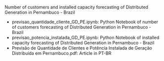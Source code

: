 Number of customers and installed capacity forecasting of Distributed Generation in Pernambuco - Brazil

- previsao_quantidade_cliente_GD_PE.ipynb: Python Notebook of number of customers forecasting of Distributed Generation in Pernambuco - Brazil
- previsao_potencia_instalada_GD_PE.ipynb: Python Notebook of installed capacity forecasting of Distributed Generation in Pernambuco - Brazil
- Previsão de Quantidade de Clientes e Potência Instalada de Geração Distribuída em Pernambuco.pdf: Article in PT-BR
